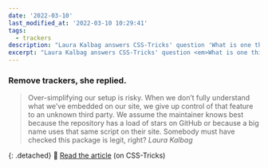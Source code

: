 ```yaml
---
date: '2022-03-10'
last_modified_at: '2022-03-10 10:29:41'
tags:
  - trackers
description: "Laura Kalbag answers CSS-Tricks' question 'What is one thing people can do to make their website better?'"
excerpt: "Laura Kalbag answers CSS-Tricks' question <em>What is one thing people can do to make their website better?</em>"
---
```

### Remove trackers, she replied.

> Over-simplifying our setup is risky. When we don’t fully understand what we’ve embedded on our site, we give up control of that feature to an unknown third party. We assume the maintainer knows best because the repository has a load of stars on GitHub or because a big name uses that same script on their site. Somebody must have checked this package is legit, right?
<cite>Laura Kalbag</cite>

{: .detached}
🔗 [Read the article](https://css-tricks.com/remove-trackers/) (on CSS-Tricks)